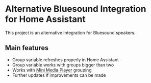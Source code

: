 # Alternative Bluesound Integration for Home Assistant
This project is an alternative integration for Bluesound speakers.

## Main features
* Group variable refreshes properly in Home Assistant
* Group variable works with groups bigger than two
* Works with [Mini Media Player](https://github.com/kalkih/mini-media-player) grouping 
* Further updates if improvements can be made
